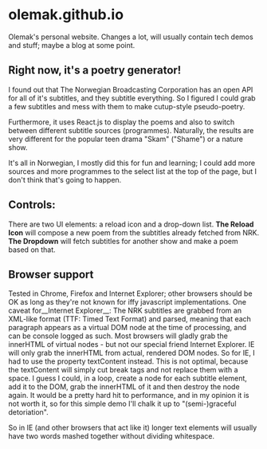 # olemak.github.io
Olemak's personal website. Changes a lot, will usually contain tech demos and stuff; maybe a blog at some point.

## Right now, it's a poetry generator!

I found out that The Norwegian Broadcasting Corporation has an open API for all of it's subtitles, and they subtitle everything.
So I figured I could grab a few subtitles and mess with them to make cutup-style pseudo-poetry.

Furthermore, it uses React.js to display the poems and also to switch between different subtitle sources (programmes).
Naturally, the results are very different for the popular teen drama "Skam" ("Shame") or a nature show.

It's all in Norwegian, I mostly did this for fun and learning; I could add more sources and more programmes to the select list at the top of the page, but I don't think that's going to happen.

## Controls: 
There are two UI elements: a reload icon and a drop-down list.
__The Reload Icon__ will compose a new poem from the subtitles already fetched from NRK.
__The Dropdown__ will fetch subtitles for another show and make a poem based on that.

## Browser support
Tested in Chrome, Firefox and Internet Explorer; other browsers should be OK as long as they're not known for iffy javascript implementations.
One caveat for__Internet Explorer__: The NRK subtitles are grabbed from an XML-like format (TTF: Timed Text Format) and parsed, meaning that each paragraph appears as a virtual DOM node at the time of processing, and can be console logged as such. Most browsers will gladly grab the innerHTML of virtual nodes - but not our special friend Internet Explorer. IE will only grab the innerHTML from actual, rendered DOM nodes. So for IE, I had to use the property textContent instead. This is not optimal, because the textContent will simply cut break tags and not replace them with a space. I guess I could, in a loop, create a node for each subtitle element, add it to the DOM, grab the innerHTML of it and then destroy the node again. It would be a pretty hard hit to performance, and in my opinion it is not worth it, so for this simple demo I'll chalk it up to "(semi-)graceful detoriation".

So in IE (and other browsers that act like it) longer text elements will usually have two words mashed together without dividing whitespace. 
